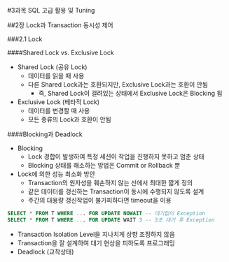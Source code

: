 #3과목 SQL 고급 활용 및 Tuning

##2장 Lock과 Transaction 동시성 제어

###2.1 Lock

####Shared Lock vs. Exclusive Lock
- Shared Lock (공유 Lock)
  - 데이터를 읽을 때 사용
  - 다른 Shared Lock과는 호환되지만, Exclusive Lock과는 호환이 안됨
    - 즉, Shared Lock이 걸려있는 상태에서 Exclusive Lock은 Blocking 됨
- Exclusive Lock (베타적 Lock)
  - 데이터를 변경할 때 사용
  - 모든 종류의 Lock과 호환이 안됨

####Blocking과 Deadlock
- Blocking
  - Lock 경합이 발생하여 특정 세션이 작업을 진행하지 못하고 멈춘 상태
  - Blocking 상태를 해소하는 방법은 Commit or Rollback 뿐
- Lock에 의한 성능 최소화 방안
  - Transaction의 원자성을 훼손하지 않는 선에서 최대한 짧게 정의
  - 같은 데이터를 갱신하는 Transaction이 동시에 수행되지 않도록 설계
  - 주간의 대용량 갱신작업이 불가피하다면 timeout을 이용  
```SQL
SELECT * FROM T WHERE ... FOR UPDATE NOWAIT -- 대기없이 Exception  
SELECT * FROM T WHERE ... FOR UPDATE WAIT 3 -- 3초 대기 후 Exception
```
  - Transaction Isolation Level을 지나치게 상향 조정하지 않음
  - Transaction을 잘 설계하여 대기 현상을 피하도록 프로그래밍
- Deadlock (교착상태)
